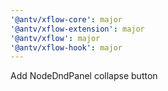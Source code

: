 ```yaml
---
'@antv/xflow-core': major
'@antv/xflow-extension': major
'@antv/xflow': major
'@antv/xflow-hook': major
---
```


Add NodeDndPanel collapse button
